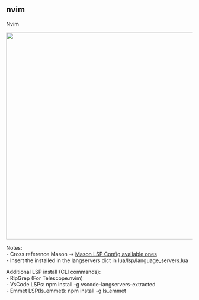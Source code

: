 ## nvim
Nvim

<img src="https://i.imgur.com/pp73a3P.jpg" width="560">

<p>Notes: 
<br/>- Cross reference Mason -> <a href="https://github.com/williamboman/mason-lspconfig.nvim#default-configuration" target="_blank">Mason LSP Config available ones</a>
<br/>- Insert the installed in the langservers dict in lua/lsp/language_servers.lua</p>

<p>Additional LSP install (CLI commands):
<br/>- RipGrep (For Telescope.nvim)
<br/>- VsCode LSPs: npm install -g vscode-langservers-extracted
<br/>- Emmet LSP(ls_emmet): npm install -g ls_emmet<p>
